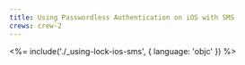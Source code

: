 ```yaml
---
title: Using Passwordless Authentication on iOS with SMS
crews: crew-2
---
```


<%= include('./_using-lock-ios-sms', { language: 'objc' }) %>
